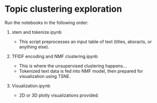 # Topic clustering exploration

Run the notebooks in the following order:

1. stem and tokenize.ipynb
    - This script preprocesses an input table of text (titles, absracts, or anything else).

2. TFIDF encoding and NMF clustering.ipynb
    - This is where the unsupervised clustering happens...
    - Tokenized text data is fed into NMF model, then prepared for visualization using TSNE.

3. Visualization.ipynb
    - 2D or 3D plotly visualizations provided.